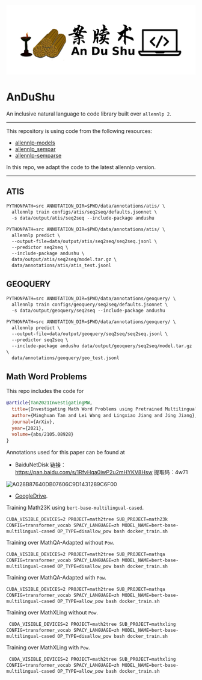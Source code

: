 ![AuDuShu](logo.png)

AnDuShu
==============

An inclusive natural language to code library built over ``allennlp 2``.

---------------------------------

This repository is using code from the following resources:
* [allennlp-models](https://github.com/allenai/allennlp-models)
* [allennlp_sempar](https://github.com/jbkjr/allennlp_sempar)
* [allennlp-semparse](https://github.com/allenai/allennlp-semparse)

In this repo, we adapt the code to the latest allennlp version.

----------------------------------

ATIS
----

```shell
PYTHONPATH=src ANNOTATION_DIR=$PWD/data/annotations/atis/ \
  allennlp train configs/atis/seq2seq/defaults.jsonnet \
  -s data/output/atis/seq2seq --include-package andushu
```

```shell
PYTHONPATH=src ANNOTATION_DIR=$PWD/data/annotations/atis/ \
  allennlp predict \
  --output-file=data/output/atis/seq2seq/seq2seq.jsonl \
  --predictor seq2seq \
  --include-package andushu \
  data/output/atis/seq2seq/model.tar.gz \
  data/annotations/atis/atis_test.jsonl 
```

GEOQUERY
--------

```shell
PYTHONPATH=src ANNOTATION_DIR=$PWD/data/annotations/geoquery/ \
  allennlp train configs/geoquery/seq2seq/defaults.jsonnet \
  -s data/output/geoquery/seq2seq --include-package andushu
```

```shell
PYTHONPATH=src ANNOTATION_DIR=$PWD/data/annotations/geoquery/ \
  allennlp predict \
  --output-file=data/output/geoquery/seq2seq/seq2seq.jsonl \
  --predictor seq2seq \
  --include-package andushu data/output/geoquery/seq2seq/model.tar.gz \
  data/annotations/geoquery/geo_test.jsonl 
```

Math Word Problems
------------------

This repo includes the code for 
```bibtex
@article{Tan2021InvestigatingMW,
  title={Investigating Math Word Problems using Pretrained Multilingual Language Models},
  author={Minghuan Tan and Lei Wang and Lingxiao Jiang and Jing Jiang},
  journal={ArXiv},
  year={2021},
  volume={abs/2105.08928}
}
```

Annotations used for this paper can be found at 
* BaiduNetDisk 链接：https://pan.baidu.com/s/1RfvHqa0iwP2u2mHYKV8Hsw 提取码：4w71 

![A028B87640DB07606C9D1431289C6F00](https://user-images.githubusercontent.com/2136700/147673791-86396ab4-e572-4b67-9ec3-31de884695db.png)
* [GoogleDrive](https://drive.google.com/drive/folders/1l6o1nE4qNS8gfjKK6Q8edQq4w4I53uIR?usp=sharing).

Training Math23K using `bert-base-multilingual-cased`.
```shell
CUDA_VISIBLE_DEVICES=2 PROJECT=math2tree SUB_PROJECT=math23k CONFIG=transformer_vocab SPACY_LANGUAGE=zh MODEL_NAME=bert-base-multilingual-cased OP_TYPE=disallow_pow bash docker_train.sh
```

Training over MathQA-Adapted without `Pow`.
```shell
CUDA_VISIBLE_DEVICES=2 PROJECT=math2tree SUB_PROJECT=mathqa CONFIG=transformer_vocab SPACY_LANGUAGE=zh MODEL_NAME=bert-base-multilingual-cased OP_TYPE=disallow_pow bash docker_train.sh
```

Training over MathQA-Adapted with `Pow`.
```shell
CUDA_VISIBLE_DEVICES=2 PROJECT=math2tree SUB_PROJECT=mathqa CONFIG=transformer_vocab SPACY_LANGUAGE=zh MODEL_NAME=bert-base-multilingual-cased OP_TYPE=allow_pow bash docker_train.sh
```

Training over MathXLing without `Pow`.
```shell
 CUDA_VISIBLE_DEVICES=2 PROJECT=math2tree SUB_PROJECT=mathxling CONFIG=transformer_vocab SPACY_LANGUAGE=zh MODEL_NAME=bert-base-multilingual-cased OP_TYPE=disallow_pow bash docker_train.sh
```

Training over MathXLing with `Pow`.
```shell
 CUDA_VISIBLE_DEVICES=2 PROJECT=math2tree SUB_PROJECT=mathxling CONFIG=transformer_vocab SPACY_LANGUAGE=zh MODEL_NAME=bert-base-multilingual-cased OP_TYPE=allow_pow bash docker_train.sh
```
